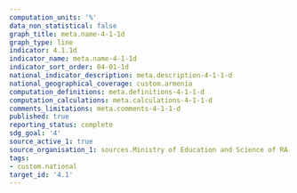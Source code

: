 ```yaml
---
computation_units: '%'
data_non_statistical: false
graph_title: meta.name-4-1-1d
graph_type: line
indicator: 4.1.1d
indicator_name: meta.name-4-1-1d
indicator_sort_order: 04-01-1d
national_indicator_description: meta.description-4-1-1-d
national_geographical_coverage: custom.armenia
computation_definitions: meta.definitions-4-1-1-d
computation_calculations: meta.calculations-4-1-1-d
comments_limitations: meta.comments-4-1-1-d
published: true
reporting_status: complete
sdg_goal: '4'
source_active_1: true
source_organisation_1: sources.Ministry of Education and Science of RA
tags:
- custom.national
target_id: '4.1'
---
```

